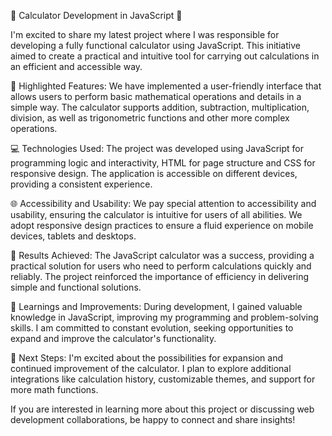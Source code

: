 🚀 Calculator Development in JavaScript 🚀

I'm excited to share my latest project where I was responsible for developing a fully functional calculator using JavaScript. This initiative aimed to create a practical and intuitive tool for carrying out calculations in an efficient and accessible way.

🧮 Highlighted Features:
We have implemented a user-friendly interface that allows users to perform basic mathematical operations and details in a simple way. The calculator supports addition, subtraction, multiplication, division, as well as trigonometric functions and other more complex operations.

💻 Technologies Used:
The project was developed using JavaScript for programming logic and interactivity, HTML for page structure and CSS for responsive design. The application is accessible on different devices, providing a consistent experience.

🌐 Accessibility and Usability:
We pay special attention to accessibility and usability, ensuring the calculator is intuitive for users of all abilities. We adopt responsive design practices to ensure a fluid experience on mobile devices, tablets and desktops.

🚀 Results Achieved:
The JavaScript calculator was a success, providing a practical solution for users who need to perform calculations quickly and reliably. The project reinforced the importance of efficiency in delivering simple and functional solutions.

🌱 Learnings and Improvements:
During development, I gained valuable knowledge in JavaScript, improving my programming and problem-solving skills. I am committed to constant evolution, seeking opportunities to expand and improve the calculator's functionality.

🤝 Next Steps:
I'm excited about the possibilities for expansion and continued improvement of the calculator. I plan to explore additional integrations like calculation history, customizable themes, and support for more math functions.

If you are interested in learning more about this project or discussing web development collaborations, be happy to connect and share insights!
